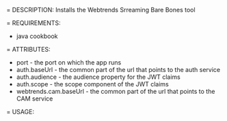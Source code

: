 = DESCRIPTION:
Installs the Webtrends Srreaming Bare Bones tool 
 
= REQUIREMENTS:
* java cookbook
 
= ATTRIBUTES:
* port - the port on which the app runs
* auth.baseUrl - the common part of the url that points to the auth service
* auth.audience - the audience property for the JWT claims
* auth.scope - the scope component of the JWT claims
* webtrends.cam.baseUrl - the common part of the url that points to the CAM service
 
= USAGE:
